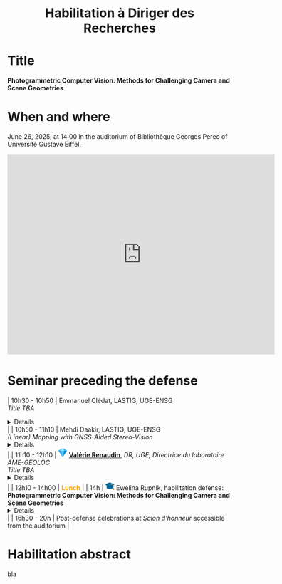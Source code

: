 

<h1 style="text-align: center;"> <b>Habilitation à Diriger des Recherches</b> </h1>


# Title
<b>Photogrammetric Computer Vision: Methods for Challenging Camera and Scene Geometries </b>

# When and where
June 26, 2025, at 14:00 in the auditorium of Bibliothèque Georges Perec of Université Gustave Eiffel. 

<iframe src="https://www.google.com/maps/embed?pb=!1m18!1m12!1m3!1d695.5259685473127!2d2.5904168175195754!3d48.83997412328259!2m3!1f0!2f0!3f0!3m2!1i1024!2i768!4f13.1!3m3!1m2!1s0x47e60e32b2d25945%3A0x63adb2dd33d18234!2sBiblioth%C3%A8que%20Georges%20Perec%20de%20l&#39;Universit%C3%A9%20Gustave%20Eiffel!5e0!3m2!1sfr!2sfr!4v1749571121176!5m2!1sfr!2sfr" width="600" height="450" style="border:0;" allowfullscreen="" loading="lazy" referrerpolicy="no-referrer-when-downgrade"></iframe>

# Seminar preceding the defense

| 10h30 - 10h50 | Emmanuel Clédat, LASTIG, UGE-ENSG <br><em> Title TBA </em> <br><details> TBA </details> |
| 10h50 - 11h10 | Mehdi Daakir, LASTIG, UGE-ENSG <br><em> (Linear) Mapping with GNSS-Aided Stereo-Vision </em> <br><details> TBA </details> |
| 11h10 - 12h10 | <img src="/img/diamond.png"  width="20"> [**Valérie Renaudin**](https://pagespro.univ-gustave-eiffel.fr/valerie-renaudin), *DR, UGE, Directrice du laboratoire AME-GEOLOC* <br><em>Title TBA</em> <br><details>TBA</details> |
| 12h10 - 14h00 | <span style="color:orange"> <b>Lunch</b> </span> |
| 14h | <img src="/img/grad.png"  width="20"> Ewelina Rupnik, habilitation defense: <b>Photogrammetric Computer Vision: Methods for Challenging Camera and Scene Geometries</b> <br><details>  ddddd </details>  |
| 16h30 - 20h | Post-defense celebrations at *Salon d'honneur* accessible from the auditorium |

# Habilitation abstract 
bla
